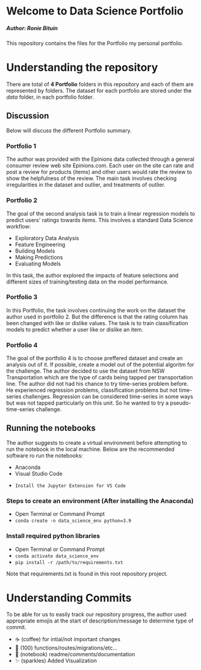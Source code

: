 # Welcome to Data Science Portfolio
##### Author: Ronie Bituin
This repository contains the files for the Portfolio my personal portfolio. 


# Understanding the repository

There are total of **4 Portfolio** folders in this repository and each of them are represented by folders. The dataset for each portfolio are stored under the <i>data</i> folder, in each portfolio folder.

## Discussion
Below will discuss the different Portfolio summary.

### Portfolio 1
The author was provided with the Epinions data collected through a general consumer review web site Epinions.com. Each user on the site can rate and post a review for products (items) and other users would rate the review to show the helpfulness of the review. The main task involves checking irregularities in the dataset and outlier, and treatments of outlier.

### Portfolio 2
The goal of the second analysis task is to train a linear regression models to predict users' ratings towards items. This involves a standard Data Science workflow:
* Exploratory Data Analysis
* Feature Engineering
* Building Models
* Making Predictions
* Evaluating Models

In this task, the author explored the impacts of feature selections and different sizes of training/testing data on the model performance.

### Portfolio 3
In this Portfolio, the task involves continuing the work on the dataset the author used in portfolio 2. But the difference is that the rating column has been changed with like or dislike values. The task is to train classification models to predict whether a user like or dislike an item. 

### Portfolio 4
The goal of the portfolio 4 is to choose preffered dataset and create an analysis out of it. If possible, create a model out of the potential algoritm for the challenge. The author decided to use the dataset from NSW Transportation which are the type of cards being tapped per transportation line. The author did not had his chance to try time-series problem before. He experienced regression problems, classification problems but not time-series challenges. Regression can be considered time-series in some ways but was not tapped particularly on this unit. So he wanted to try a pseudo-time-series challenge.

## Running the notebooks

The author suggests to create a virtual environment before attempting to run the notebook in the local machine. Below are the recommended software ro run the notebooks:
 - Anaconda
 - Visual Studio Code
 -     Install the Jupyter Extension for VS Code

### Steps to create an environment (After installing the Anaconda)
- Open Terminal or Command Prompt 
- `conda create -n data_science_env python=3.9`

### Install required python libraries
- Open Terminal or Command Prompt 
- `conda activate data_science_env`
- `pip install -r /path/to/requirements.txt`

Note that requirements.txt is found in this root repository project.


# Understanding Commits 
To be able for us to easily track our repository progress, the author used appropriate emojis at the start of description/message to determine type of commit.

* :coffee: (coffee) for intial/not important changes
* :100: (100) functions/routes/migrations/etc...
* :notebook: (notebook) readme/comments/documentation
* :sparkles: (sparkles) Added Visualization